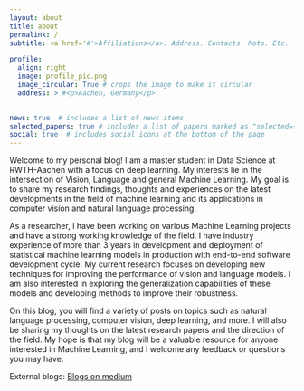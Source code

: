 ```yaml
---
layout: about
title: about
permalink: /
subtitle: <a href='#'>Affiliations</a>. Address. Contacts. Moto. Etc.

profile:
  align: right
  image: profile_pic.png
  image_circular: True # crops the image to make it circular
  address: > #<p>Aachen, Germany</p>
    

news: true  # includes a list of news items
selected_papers: true # includes a list of papers marked as "selected={true}"
social: true  # includes social icons at the bottom of the page
---
```

Welcome to my personal blog! I am a master student in Data Science at RWTH-Aachen with a focus on deep learning. My interests lie in the intersection of Vision, Language and general Machine Learning. My goal is to share my research findings, thoughts and experiences on the latest developments in the field of machine learning and its applications in computer vision and natural language processing. 

As a researcher, I have been working on various Machine Learning projects and have a strong working knowledge of the field. I have industry experience of more than 3 years in development and deployment of statistical machine learning models in production with end-to-end software development cycle. My current research focuses on developing new techniques for improving the performance of vision and language models. I am also interested in exploring the generalization capabilities of these models and developing methods to improve their robustness.

On this blog, you will find a variety of posts on topics such as natural language processing, computer vision, deep learning, and more. I will also be sharing my thoughts on the latest research papers and the direction of the field. My hope is that my blog will be a valuable resource for anyone interested in Machine Learning, and I welcome any feedback or questions you may have.

External blogs: [Blogs on medium](https://medium.com/@anuragkm25)